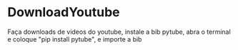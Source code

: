 # DownloadYoutube
 Faça downloads de videos do youtube, instale a bib pytube, abra o terminal e coloque "pip install pytube", e importe a bib 
